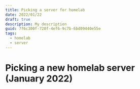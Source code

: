 ```yaml
---
title: Picking a server for homelab
date: 2022/01/22
draft: true
description: My description
guid: 7f6c300f-720f-4ef6-9c7b-6bd09440e55e
tags:
  - homelab
  - server
---
```


# Picking a new homelab server (January 2022)
